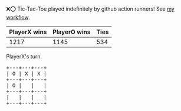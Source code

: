 :x::o: Tic-Tac-Toe played indefinitely by github action runners! See [my workflow](.github/workflows/play.yaml).

|PlayerX wins|PlayerO wins|Ties|
|-|-|-|
|1217|1145|534|

PlayerX's turn.

<pre>
+---+---+---+
| O | X | X |
+---+---+---+
| O |   |   |
+---+---+---+
|   |   |   |
+---+---+---+
</pre>